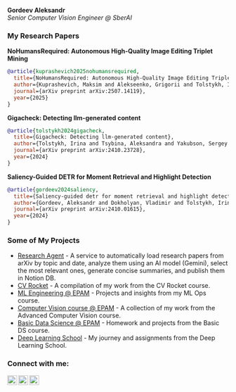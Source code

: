 **Gordeev Aleksandr**    
*Senior Computer Vision Engineer @ SberAI*  

### My Research Papers
**NoHumansRequired: Autonomous High-Quality Image Editing Triplet Mining**
```bibtex
@article{kuprashevich2025nohumansrequired,
  title={NoHumansRequired: Autonomous High-Quality Image Editing Triplet Mining},
  author={Kuprashevich, Maksim and Alekseenko, Grigorii and Tolstykh, Irina and Fedorov, Georgii and Suleimanov, Bulat and Dokholyan, Vladimir and Gordeev, Aleksandr},
  journal={arXiv preprint arXiv:2507.14119},
  year={2025}
}
```
**Gigacheck: Detecting llm-generated content**
```bibtex
@article{tolstykh2024gigacheck,
  title={Gigacheck: Detecting llm-generated content},
  author={Tolstykh, Irina and Tsybina, Aleksandra and Yakubson, Sergey and Gordeev, Aleksandr and Dokholyan, Vladimir and Kuprashevich, Maksim},
  journal={arXiv preprint arXiv:2410.23728},
  year={2024}
}
```
**Saliency-Guided DETR for Moment Retrieval and Highlight Detection**
```bibtex
@article{gordeev2024saliency,
  title={Saliency-guided detr for moment retrieval and highlight detection},
  author={Gordeev, Aleksandr and Dokholyan, Vladimir and Tolstykh, Irina and Kuprashevich, Maksim},
  journal={arXiv preprint arXiv:2410.01615},
  year={2024}
}
```

### Some of My Projects
- [Research Agent](https://github.com/gracikk-ds/ai-researcher) - A service to automatically load research papers from arXiv by topic and date, analyze them using an AI model (Gemini), select the most relevant ones, generate concise summaries, and publish them in Notion DB.
- [CV Rocket](https://github.com/gracikk-ds/cv-rocket) - A compilation of my work from the CV Rocket course.
- [ML Engineering @ EPAM](https://github.com/gracikk-ds/ml-ops) - Projects and insights from my ML Ops course.
- [Computer Vision course @ EPAM](https://github.com/gracikk-ds/cv-epam-course) - A collection of my work from the Advanced Computer Vision course.
- [Basic Data Science @ EPAM](https://github.com/gracikk-ds/basic_ds_epam) - Homework and projects from the Basic DS course.
- [Deep Learning School](https://github.com/gracikk-ds/DeepLearningSchool) - My journey and assignments from the Deep Learning School. 
  
### Connect with me:

[<img align="left" alt="gracikk | Telegram" width="22px" src="https://cdn.jsdelivr.net/npm/simple-icons@v3/icons/telegram.svg" />][telegram]
[<img align="left" alt="gracikk | LinkedIn" width="22px" src="https://cdn.jsdelivr.net/npm/simple-icons@v3/icons/linkedin.svg" />][LinkedIn]
[<img align="left" alt="gracikk | LinkedIn" width="22px" src="https://cdn.jsdelivr.net/npm/simple-icons@v3/icons/googlescholar.svg" />][GoogleScholar]


[LinkedIn]: https://www.linkedin.com/in/aleksandr-gordeev-1a8808175
[telegram]: https://t.me/gracikk
[GoogleScholar]: https://scholar.google.com/citations?user=s4j4c_EAAAAJ&hl=en&authuser=1

